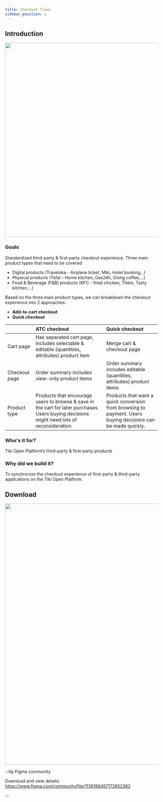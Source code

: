```yaml
---
title: Checkout flows
sidebar_position: 1
---
```


## Introduction

<img src="../../../../img/standard-flows/checkout-hero-header.png" width="640"/>

### Goals

Standardized third-party & first-party checkout experience. Three main product types that need to be covered


* Digital products (Traveloka - Airplane ticket, Miki, Hotel booking,..)
* Physical products (Tefal - Home kitchen, Gas24h, Gióng coffee,...)
* Food & Beverage (F&B) products (KFC - fried chicken, Thèm, Tasty kitchen,...)

Based on the three main product types, we can breakdown the checkout experience into 2 approaches:

* **Add-to-cart checkout**
* **Quick checkout**

|                   | ATC checkout | Quick checkout
| :---------------- | :------------------------------------------------------------------------------- | :------------
| Cart page    | Has separated cart page, includes selectable & editable (quantities, attributes) product item                    | Merge cart & checkout page
| Checkout page  | Order summary includes view-only product items               | Order summary includes editable (quantities, attributes) product items
| Product type     | Products that encourage users to browse & save in the cart for later purchases. Users buying decisions might need lots of reconsideration.  | Products that want a quick conversion from browsing to payment. Users buying decisions can be made quickly.

### Who's it for?

Tiki Open Platform’s third-party & first-party products

### Why did we build it?

To synchronize the checkout experience of first-party & third-party applications on the Tiki Open Platform.

## Download

<img src="../../../../img/standard-flows/atc-checkout-flow.png" width="860"/>

:::tip Figma community

Download and view details: https://www.figma.com/community/file/1136188457172652362

:::

